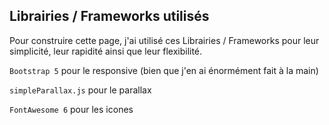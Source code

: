 
## Librairies / Frameworks utilisés

Pour construire cette page, j'ai utilisé ces Librairies / Frameworks pour leur simplicité, leur rapidité ainsi que leur flexibilité.

`Bootstrap 5` pour le responsive (bien que j'en ai énormément fait à la main)

`simpleParallax.js` pour le parallax

`FontAwesome 6` pour les icones

